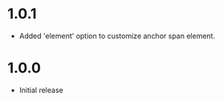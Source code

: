 # 1.0.1

-    Added 'element' option to customize anchor span element.

# 1.0.0

-    Initial release